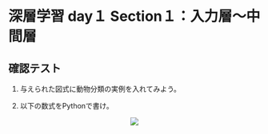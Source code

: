 # 深層学習 day１ Section１：入力層～中間層

## 確認テスト

1. 与えられた図式に動物分類の実例を入れてみよう。


2. 以下の数式をPythonで書け。

<p align="center">
  <img src="https://latex.codecogs.com/svg.latex?\begin{align*}u&=w_1x_1+w_2x_2+w_3x_3+w_4x_4+b\\&=\mathbf{W}\mathbf{x}+b\end{align*}" />
</P>
